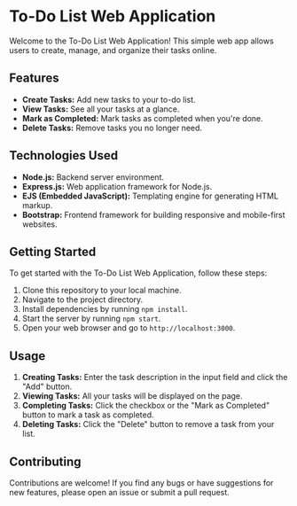 # To-Do List Web Application

Welcome to the To-Do List Web Application! This simple web app allows users to create, manage, and organize their tasks online.

## Features

- **Create Tasks:** Add new tasks to your to-do list.
- **View Tasks:** See all your tasks at a glance.
- **Mark as Completed:** Mark tasks as completed when you're done.
- **Delete Tasks:** Remove tasks you no longer need.

## Technologies Used

- **Node.js:** Backend server environment.
- **Express.js:** Web application framework for Node.js.
- **EJS (Embedded JavaScript):** Templating engine for generating HTML markup.
- **Bootstrap:** Frontend framework for building responsive and mobile-first websites.

## Getting Started

To get started with the To-Do List Web Application, follow these steps:

1. Clone this repository to your local machine.
2. Navigate to the project directory.
3. Install dependencies by running `npm install`.
4. Start the server by running `npm start`.
5. Open your web browser and go to `http://localhost:3000`.

## Usage

1. **Creating Tasks:** Enter the task description in the input field and click the "Add" button.
2. **Viewing Tasks:** All your tasks will be displayed on the page.
3. **Completing Tasks:** Click the checkbox or the "Mark as Completed" button to mark a task as completed.
4. **Deleting Tasks:** Click the "Delete" button to remove a task from your list.

## Contributing

Contributions are welcome! If you find any bugs or have suggestions for new features, please open an issue or submit a pull request.

